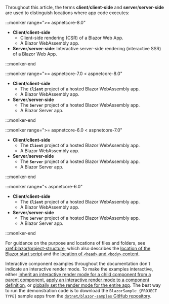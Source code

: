 Throughout this article, the terms **client**/**client-side** and **server**/**server-side** are used to distinguish locations where app code executes:

:::moniker range=">= aspnetcore-8.0"

* **Client**/**client-side**
  * Client-side rendering (CSR) of a Blazor Web App.
  * A Blazor WebAssembly app.
* **Server**/**server-side**: Interactive server-side rendering (interactive SSR) of a Blazor Web App.

:::moniker-end

:::moniker range=">= aspnetcore-7.0 < aspnetcore-8.0"

* **Client**/**client-side**
  * The **`Client`** project of a hosted Blazor WebAssembly app.
  * A Blazor WebAssembly app.
* **Server**/**server-side**
  * The **`Server`** project of a hosted Blazor WebAssembly app.
  * A Blazor Server app.

:::moniker-end

:::moniker range=">= aspnetcore-6.0 < aspnetcore-7.0"

* **Client**/**client-side**
  * The **`Client`** project of a hosted Blazor WebAssembly app.
  * A Blazor WebAssembly app.
* **Server**/**server-side**
  * The **`Server`** project of a hosted Blazor WebAssembly app.
  * A Blazor Server app.

:::moniker-end

:::moniker range="< aspnetcore-6.0"

* **Client**/**client-side**
  * The **`Client`** project of a hosted Blazor WebAssembly app.
  * A Blazor WebAssembly app.
* **Server**/**server-side**
  * The **`Server`** project of a hosted Blazor WebAssembly app.
  * A Blazor Server app.

:::moniker-end

For guidance on the purpose and locations of files and folders, see <xref:blazor/project-structure>, which also describes the [location of the Blazor start script](xref:blazor/project-structure#location-of-the-blazor-script) and the [location of `<head>` and `<body>` content](xref:blazor/project-structure#location-of-head-and-body-content).

Interactive component examples throughout the documentation don't indicate an interactive render mode. To make the examples interactive, either [inherit an interactive render mode for a child component from a parent component](xref:blazor/render-modes#apply-a-render-mode-to-a-component-instance), [apply an interactive render mode to a component definition](xref:blazor/render-modes#apply-a-render-mode-to-a-component-definition), or [globally set the render mode for the entire app](xref:blazor/render-modes#apply-a-render-mode-to-the-entire-app). The best way to run the demonstration code is to download the `BlazorSample_{PROJECT TYPE}` sample apps from the [`dotnet/blazor-samples` GitHub repository](https://github.com/dotnet/blazor-samples).

